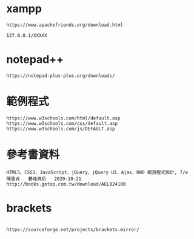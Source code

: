 # xampp
```
https://www.apachefriends.org/download.html

127.0.0.1/XXXXX

```
# notepad++
```
https://notepad-plus-plus.org/downloads/

```
# 範例程式

```
https://www.w3schools.com/html/default.asp
https://www.w3schools.com/css/default.asp
https://www.w3schools.com/js/DEFAULT.asp
```
# 參考書資料
```
HTML5、CSS3、JavaScript、jQuery、jQuery UI、Ajax、RWD 網頁程式設計, 7/e
陳惠貞   碁峰資訊   2020-10-21
http://books.gotop.com.tw/download/AEL024100

```
# brackets
```

https://sourceforge.net/projects/brackets.mirror/


```
